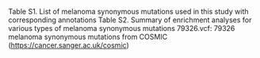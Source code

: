 Table S1. List of melanoma synonymous mutations used in this study with corresponding annotations
Table S2. Summary of enrichment analyses for various types of melanoma synonymous mutations 
79326.vcf: 79326 melanoma synonymous mutations from COSMIC (https://cancer.sanger.ac.uk/cosmic)
